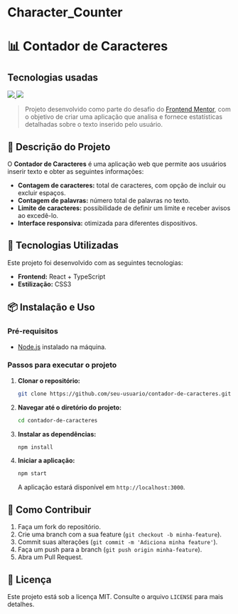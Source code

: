 # Character_Counter
# 📊 Contador de Caracteres
<h2> Tecnologias usadas </h2>
<p>
  <a href="https://skillicons.dev">
    <img src="https://skillicons.dev/icons?i=css,ts" />
  </a>
   <a href="https://skillicons.dev">
    <img src="https://skillicons.dev/icons?i=jest,react" />
  </a>
</p>

> Projeto desenvolvido como parte do desafio do [Frontend Mentor](https://www.frontendmentor.io/challenges/character-counter-znSgeWs_i6), com o objetivo de criar uma aplicação que analisa e fornece estatísticas detalhadas sobre o texto inserido pelo usuário.

## 📝 Descrição do Projeto

O **Contador de Caracteres** é uma aplicação web que permite aos usuários inserir texto e obter as seguintes informações:

- **Contagem de caracteres:** total de caracteres, com opção de incluir ou excluir espaços.
- **Contagem de palavras:** número total de palavras no texto.
- **Limite de caracteres:** possibilidade de definir um limite e receber avisos ao excedê-lo.
- **Interface responsiva:** otimizada para diferentes dispositivos.

## 🚀 Tecnologias Utilizadas

Este projeto foi desenvolvido com as seguintes tecnologias:

- **Frontend:** React + TypeScript
- **Estilização:** CSS3

## 📦 Instalação e Uso

### Pré-requisitos

- [Node.js](https://nodejs.org/) instalado na máquina.

### Passos para executar o projeto

1. **Clonar o repositório:**
   ```bash
   git clone https://github.com/seu-usuario/contador-de-caracteres.git
   ```
2. **Navegar até o diretório do projeto:**
   ```bash
   cd contador-de-caracteres
   ```
3. **Instalar as dependências:**
   ```bash
   npm install
   ```
4. **Iniciar a aplicação:**
   ```bash
   npm start
   ```
   A aplicação estará disponível em `http://localhost:3000`.

## 📝 Como Contribuir

1. Faça um fork do repositório.
2. Crie uma branch com a sua feature (`git checkout -b minha-feature`).
3. Commit suas alterações (`git commit -m 'Adiciona minha feature'`).
4. Faça um push para a branch (`git push origin minha-feature`).
5. Abra um Pull Request.

## 📜 Licença

Este projeto está sob a licença MIT. Consulte o arquivo `LICENSE` para mais detalhes.

